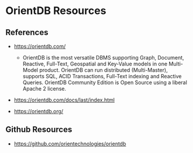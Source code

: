 
# OrientDB Resources

## References
- https://orientdb.com/
  + OrientDB is the most versatile DBMS supporting Graph, Document, Reactive, Full-Text, Geospatial and Key-Value models in one Multi-Model product. OrientDB can run distributed (Multi-Master), supports SQL, ACID Transactions, Full-Text indexing and Reactive Queries. OrientDB Community Edition is Open Source using a liberal Apache 2 license.
- https://orientdb.com/docs/last/index.html

- https://orientdb.org/

## Github Resources
- https://github.com/orientechnologies/orientdb

